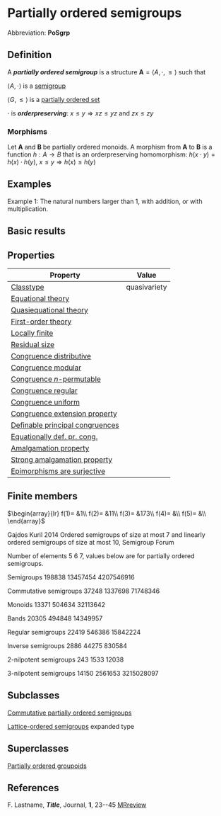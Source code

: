 # Partially ordered semigroups

Abbreviation: **PoSgrp**

## Definition
A ***partially ordered semigroup*** is a structure $\mathbf{A}=\langle A,\cdot,\le\rangle$ such that

$\langle A,\cdot\rangle$ is a [semigroup](semigroups.md)

$\langle G,\le\rangle$ is a [partially ordered set](partially_ordered_sets.md)

$\cdot$ is ***orderpreserving***:  $x\le y\Longrightarrow xz\le yz \text{ and } zx\le zy$

### Morphisms
Let $\mathbf{A}$ and $\mathbf{B}$ be partially ordered monoids. A morphism from $\mathbf{A}$ to $\mathbf{B}$ is a function $h:A\rightarrow B$ that is an orderpreserving homomorphism: 
$h(x \cdot y)=h(x) \cdot h(y)$,
$x\le y\Longrightarrow h(x)\le h(y)$

## Examples
Example 1: The natural numbers larger than 1, with addition, or with multiplication.

## Basic results


## Properties



|Property|Value|
|---|---|
|[Classtype](classtype.md)                        |quasivariety  |
|[Equational theory](equational_theory.md)                | |
|[Quasiequational theory](quasiequational_theory.md)           | |
|[First-order theory](first-order_theory.md)               | |
|[Locally finite](locally_finite.md)                   | |
|[Residual size](residual_size.md)                    | |
|[Congruence distributive](congruence_distributive.md)          | |
|[Congruence modular](congruence_modular.md)               | |
|[Congruence $n$-permutable](congruence_$n$-permutable.md)        | |
|[Congruence regular](congruence_regular.md)               | |
|[Congruence uniform](congruence_uniform.md)               | |
|[Congruence extension property](congruence_extension_property.md)    | |
|[Definable principal congruences](definable_principal_congruences.md)  | |
|[Equationally def. pr. cong.](equationally_def._pr._cong..md)      | |
|[Amalgamation property](amalgamation_property.md)            | |
|[Strong amalgamation property](strong_amalgamation_property.md)     | |
|[Epimorphisms are surjective](epimorphisms_are_surjective.md)      | |

## Finite members

$\begin{array}{lr}
  f(1)= &1\\
  f(2)= &11\\
  f(3)= &173\\
  f(4)= &\\
  f(5)= &\\
\end{array}$     

Gajdos Kuril 2014 Ordered semigroups of size at most 7 and linearly ordered semigroups of size at most 10, Semigroup Forum

Number of elements 5 6 7, values below are for partially ordered semigroups.

Semigroups 198838 13457454 4207546916

Commutative semigroups 37248 1337698 71748346

Monoids 13371 504634 32113642

Bands 20305 494848 14349957

Regular semigroups 22419 546386 15842224

Inverse semigroups 2886 44275 830584

2-nilpotent semigroups 243 1533 12038

3-nilpotent semigroups 14150 2561653 3215028097


## Subclasses
[Commutative partially ordered semigroups](commutative_partially_ordered_semigroups.md)

[Lattice-ordered semigroups](lattice-ordered_semigroups.md) expanded type


## Superclasses
[Partially ordered groupoids](partially_ordered_groupoids.md)


## References


F. Lastname, ***Title***, Journal, **1**, 23--45 [MRreview](mrreviews.md) 



